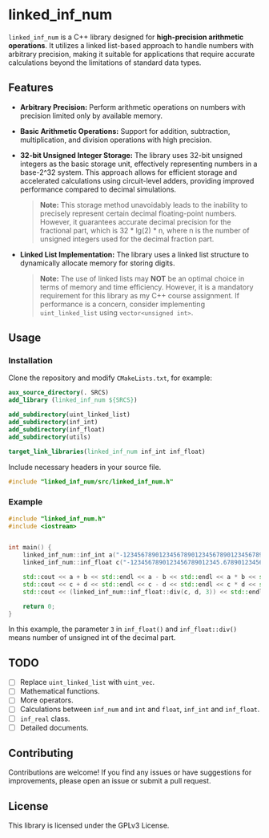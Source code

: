 # linked_inf_num

`linked_inf_num` is a C++ library designed for **high-precision arithmetic operations**. It utilizes a linked list-based approach to handle numbers with arbitrary precision, making it suitable for applications that require accurate calculations beyond the limitations of standard data types.

## Features

- **Arbitrary Precision:** Perform arithmetic operations on numbers with precision limited only by available memory.
- **Basic Arithmetic Operations:** Support for addition, subtraction, multiplication, and division operations with high precision.
- **32-bit Unsigned Integer Storage:** The library uses 32-bit unsigned integers as the basic storage unit, effectively representing numbers in a base-2^32 system. This approach allows for efficient storage and accelerated calculations using circuit-level adders, providing improved performance compared to decimal simulations.

    > **Note:** This storage method unavoidably leads to the inability to precisely represent certain decimal floating-point numbers. However, it guarantees accurate decimal precision for the fractional part, which is 32 * lg(2) * n, where n is the number of unsigned integers used for the decimal fraction part.

- **Linked List Implementation:** The library uses a linked list structure to dynamically allocate memory for storing digits. 

    > **Note:** The use of linked lists may **NOT** be an optimal choice in terms of memory and time efficiency. However, it is a mandatory requirement for this library as my C++ course assignment. If performance is a concern, consider implementing `uint_linked_list` using `vector<unsigned int>`.

## Usage

### Installation

Clone the repository and modify `CMakeLists.txt`, for example:

```cmake
aux_source_directory(. SRCS)
add_library (linked_inf_num ${SRCS})

add_subdirectory(uint_linked_list)
add_subdirectory(inf_int)
add_subdirectory(inf_float)
add_subdirectory(utils)

target_link_libraries(linked_inf_num inf_int inf_float)
```

Include necessary headers in your source file.

```cpp
#include "linked_inf_num/src/linked_inf_num.h"
```

### Example

```cpp
#include "linked_inf_num.h"
#include <iostream>


int main() {
    linked_inf_num::inf_int a("-12345678901234567890123456789012345678901234567890"), b("98765432198765432198765432198765432198765432198765");
    linked_inf_num::inf_float c("-1234567890123456789012345.6789012345678901234567890", 3), d("9876543219876543219876543.2198765432198765432198765", 3);

    std::cout << a + b << std::endl << a - b << std::endl << a * b << std::endl << a / b << std::endl;
    std::cout << c + d << std::endl << c - d << std::endl << c * d << std::endl << c / d << std::endl;
    std::cout << (linked_inf_num::inf_float::div(c, d, 3)) << std::endl;

    return 0;
}
```

In this example, the parameter `3` in `inf_float()` and `inf_float::div()` means number of unsigned int of the decimal part.

## TODO

- [ ] Replace `uint_linked_list` with `uint_vec`.
- [ ] Mathematical functions.
- [ ] More operators.
- [ ] Calculations between `inf_num` and `int` and `float`, `inf_int` and `inf_float`.
- [ ] `inf_real` class.
- [ ] Detailed documents.

## Contributing

Contributions are welcome! If you find any issues or have suggestions for improvements, please open an issue or submit a pull request.

## License

This library is licensed under the GPLv3 License.
